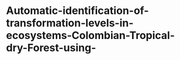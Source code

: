 # Automatic-identification-of-transformation-levels-in-ecosystems-Colombian-Tropical-dry-Forest-using-
